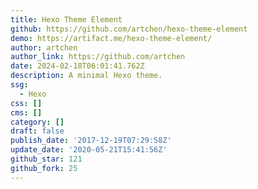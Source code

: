 ```yaml
---
title: Hexo Theme Element
github: https://github.com/artchen/hexo-theme-element
demo: https://artifact.me/hexo-theme-element/
author: artchen
author_link: https://github.com/artchen
date: 2024-02-18T06:01:41.762Z
description: A minimal Hexo theme.
ssg:
  - Hexo
css: []
cms: []
category: []
draft: false
publish_date: '2017-12-19T07:29:58Z'
update_date: '2020-05-21T15:41:56Z'
github_star: 121
github_fork: 25
---
```

